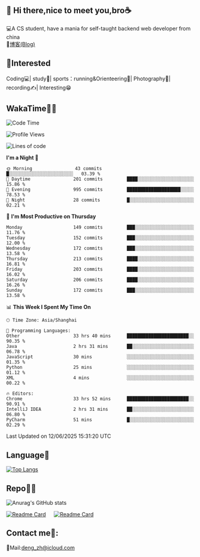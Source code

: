 👋 Hi there,nice to meet you,bro☕
---
💻A CS student, have a mania for self-taught backend web developer from china   
📌[博客(Blog)](https://github.com/HealUP/MyBlog)

 <!-- waka-box start -->
 <!-- waka-box end -->
 
🧲**Interested**
--
Coding💻| study📖| sports：running&Orienteering🏃‍| Photography📸| recording✍️| Interesting😁

WakaTime👨‍💻
---
<!--START_SECTION:waka-->
![Code Time](http://img.shields.io/badge/Code%20Time-3%2C138%20hrs%206%20mins-blue)

![Profile Views](http://img.shields.io/badge/Profile%20Views-1-blue)

![Lines of code](https://img.shields.io/badge/From%20Hello%20World%20I%27ve%20Written-205.1%20thousand%20lines%20of%20code-blue)

**I'm a Night 🦉** 

```text
🌞 Morning                43 commits          █░░░░░░░░░░░░░░░░░░░░░░░░   03.39 % 
🌆 Daytime                201 commits         ████░░░░░░░░░░░░░░░░░░░░░   15.86 % 
🌃 Evening                995 commits         ████████████████████░░░░░   78.53 % 
🌙 Night                  28 commits          █░░░░░░░░░░░░░░░░░░░░░░░░   02.21 % 
```
📅 **I'm Most Productive on Thursday** 

```text
Monday                   149 commits         ███░░░░░░░░░░░░░░░░░░░░░░   11.76 % 
Tuesday                  152 commits         ███░░░░░░░░░░░░░░░░░░░░░░   12.00 % 
Wednesday                172 commits         ███░░░░░░░░░░░░░░░░░░░░░░   13.58 % 
Thursday                 213 commits         ████░░░░░░░░░░░░░░░░░░░░░   16.81 % 
Friday                   203 commits         ████░░░░░░░░░░░░░░░░░░░░░   16.02 % 
Saturday                 206 commits         ████░░░░░░░░░░░░░░░░░░░░░   16.26 % 
Sunday                   172 commits         ███░░░░░░░░░░░░░░░░░░░░░░   13.58 % 
```


📊 **This Week I Spent My Time On** 

```text
🕑︎ Time Zone: Asia/Shanghai

💬 Programming Languages: 
Other                    33 hrs 40 mins      ███████████████████████░░   90.35 % 
Java                     2 hrs 31 mins       ██░░░░░░░░░░░░░░░░░░░░░░░   06.78 % 
JavaScript               30 mins             ░░░░░░░░░░░░░░░░░░░░░░░░░   01.35 % 
Python                   25 mins             ░░░░░░░░░░░░░░░░░░░░░░░░░   01.12 % 
XML                      4 mins              ░░░░░░░░░░░░░░░░░░░░░░░░░   00.22 % 

🔥 Editors: 
Chrome                   33 hrs 52 mins      ███████████████████████░░   90.91 % 
IntelliJ IDEA            2 hrs 31 mins       ██░░░░░░░░░░░░░░░░░░░░░░░   06.80 % 
PyCharm                  51 mins             █░░░░░░░░░░░░░░░░░░░░░░░░   02.29 % 
```


 Last Updated on 12/06/2025 15:31:20 UTC
<!--END_SECTION:waka-->

Language🚀
---
[![Top Langs](https://github-readme-stats.vercel.app/api/top-langs/?username=HealUP&layout=compact&hide_border=true)](https://github.com/HealUP)

Repo🧑‍💻
---
![Anurag's GitHub stats](https://github-readme-stats.vercel.app/api?username=HealUP&count_private=true&show_icons=true&theme=gruvbox&hide_border=true) 

[![Readme Card](https://github-readme-stats.vercel.app/api/pin/?username=HealUP&repo=InternetEy&theme=transparent)](https://github.com/HealUP/InternetEy) &emsp;
[![Readme Card](https://github-readme-stats.vercel.app/api/pin/?username=HealUP&repo=CampusExperience&theme=transparent)](https://github.com/HealUP/CampusExperience)


Contact me📱:
---
📮Mail:deng_zh@icloud.com  
